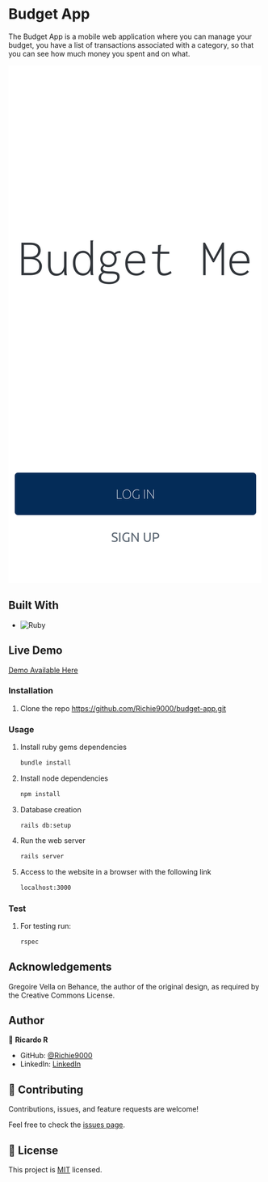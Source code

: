 # Budget App

The Budget App is a mobile web application where you can manage your budget, you have a list of transactions associated with a category, so that you can see how much money you spent and on what.

![imagen](./home.png)

## Built With

- ![Ruby](https://img.shields.io/badge/Ruby-20232A?style=for-the-badge&logo=ruby&logoColor=61DAFB)

## Live Demo

[Demo Available Here](https://sheltered-escarpment-74586.herokuapp.com/)

### Installation

1. Clone the repo https://github.com/Richie9000/budget-app.git

### Usage

1. Install ruby gems dependencies

   ```sh
   bundle install
   ```

2. Install node dependencies

   ```sh
   npm install
   ```

3. Database creation

   ```
   rails db:setup
   ```

4. Run the web server

   ```sh
   rails server
   ```

5. Access to the website in a browser with the following link

   ```sh
   localhost:3000
   ```

### Test

1. For testing run:

   ```sh
   rspec
   ```

## Acknowledgements

Gregoire Vella on Behance, the author of the original design, as required by the Creative Commons License.

## Author

👤 **Ricardo R**

- GitHub: [@Richie9000](https://github.com/Richie9000)
- LinkedIn: [LinkedIn](https://linkedin.com/in/ricardo_rodr)

## 🤝 Contributing

Contributions, issues, and feature requests are welcome!

Feel free to check the [issues page](https://github.com/the-catalystmc/recipe-app/issues).

## 📝 License

This project is [MIT](https://github.com/git/git-scm.com/blob/main/MIT-LICENSE.txt) licensed.
